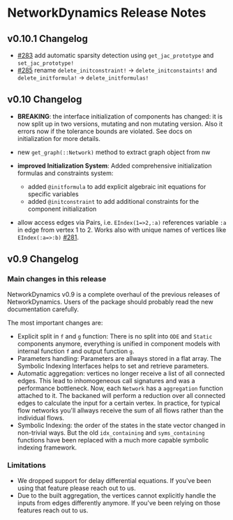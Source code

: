 # NetworkDynamics Release Notes

## v0.10.1 Changelog
- [#283](https://github.com/JuliaDynamics/NetworkDynamics.jl/pull/283) add automatic sparsity detection using `get_jac_prototype` and `set_jac_prototype!`
- [#285](https://github.com/JuliaDynamics/NetworkDynamics.jl/pull/285) rename `delete_initconstraint!` -> `delete_initconstaints!` and `delete_initformula!` -> `delete_initformulas!`

## v0.10 Changelog
- **BREAKING**: the interface initialization of components has changed: it is now split up in two versions, mutating and non mutating version. Also it errors now if the tolerance bounds are violated. See docs on initialization for more details.

- new `get_graph(::Network)` method to extract graph object from nw
- **improved Initialization System**: Added comprehensive initialization formulas and constraints system:
  - added `@initformula` to add explicit algebraic init equations for specific variables
  - added `@initconstraint` to add additional constraints for the component initialization
- allow access edges via Pairs, i.e. `EIndex(1=>2,:a)` references variable `:a` in edge from vertex 1 to 2. Works also with unique names of vertices like `EIndex(:a=>:b)` [#281](https://github.com/JuliaDynamics/NetworkDynamics.jl/pull/281).

## v0.9 Changelog
### Main changes in this release
NetworkDynamics v0.9 is a complete overhaul of the previous releases of NetworkDynamics.
Users of the package should probably read the new documentation carefully.

The most important changes are:

- Explicit split in `f` and `g` function: There is no split into `ODE` and
  `Static` components anymore, everything is unified in component models with
  internal function `f` and output function `g`.
- Parameters handling: Parameters are allways stored in a flat array. The
  Symbolic Indexing Interfaces helps to set and retrieve parameters.
- Automatic aggregation: vertices no longer receive a list of all connected
  edges. This lead to inhomogeneous call signatures and was a performance
  bottleneck. Now, each `Network` has a `aggregation` function attached to it.
  The backaned will perform a reduction over all connected edges to calculate
  the input for a certain vertex. In practice, for typical flow networks you'll
  allways receive the sum of all flows rather than the individual flows.
- Symbolic Indexing: the order of the states in the state vector changed in
  non-trivial ways. But the old `idx_containing` and `syms_containing` functions
  have been replaced with a much more capable symbolic indexing framework.

### Limitations
- We dropped support for delay differential equations. If you've been using that
  feature please reach out to us.
- Due to the built aggregation, the vertices cannot explicitly handle the inputs
  from edges differently anymore. If you've been relying on those features reach
  out to us.
